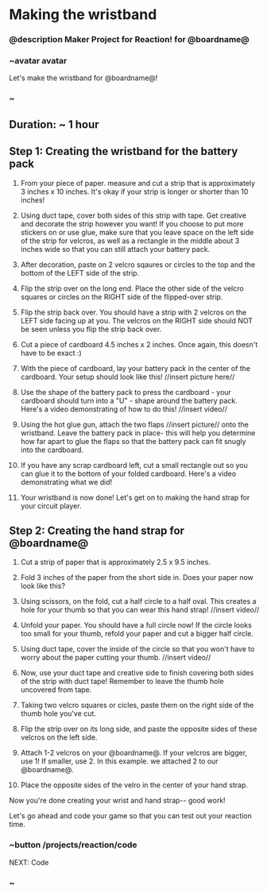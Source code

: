 # Making the wristband
### @description Maker Project for Reaction! for @boardname@

### ~avatar avatar

Let's make the wristband for @boardname@! 

### ~

## Duration: ~ 1 hour 

## Step 1: Creating the wristband for the battery pack 

1. From your piece of paper. measure and cut a strip that is approximately 3 inches x 10 inches. It's okay if your strip is longer or shorter than 10 inches! 

2. Using duct tape, cover both sides of this strip with tape. Get creative and decorate the strip however you want! If you choose to put more stickers on or use glue, make sure that you leave space on the left side of the strip for velcros, as well as a rectangle in the middle about 3 inches wide so that you can still attach your battery pack. 

3. After decoration, paste on 2 velcro sqaures or circles to the top and the bottom of the LEFT side of the strip. 

4. Flip the strip over on the long end. Place the other side of the velcro squares or circles on the RIGHT side of the flipped-over strip. 

5. Flip the strip back over. You should have a strip with 2 velcros on the LEFT side facing up at you. The velcros on the RIGHT side should NOT be seen unless you flip the strip back over. 

6. Cut a piece of cardboard 4.5 inches x 2 inches. Once again, this doesn't have to be exact :) 

7. With the piece of cardboard, lay your battery pack in the center of the cardboard. Your setup should look like this! 
    //insert picture here//
8. Use the shape of the battery pack to press the cardboard - your cardboard should turn into a "U" - shape around the battery pack. Here's a video demonstrating of how to do this! 
    //insert video// 
9. Using the hot glue gun, attach the two flaps //insert picture// onto the wristband. Leave the battery pack in place- this will help you determine how far apart to glue the flaps so that the battery pack can fit snugly into the cardboard. 

10. If you have any scrap cardboard left, cut a small rectangle out so you can glue it to the bottom of your folded cardboard. Here's a video demonstrating what we did! 

11. Your wristband is now done! Let's get on to making the hand strap for your circuit player. 

## Step 2: Creating the hand strap for @boardname@ 

1. Cut a strip of paper that is approximately 2.5 x 9.5 inches. 

2. Fold 3 inches of the paper from the short side in. Does your paper now look like this?

3. Using scissors, on the fold, cut a half circle to a half oval. This creates a hole for your thumb so that you can wear this hand strap! 
    //insert video// 
4. Unfold your paper. You should have a full circle now! If the circle looks too small for your thumb, refold your paper and cut a bigger half circle.

5. Using duct tape, cover the inside of the circle so that you won't have to worry about the paper cutting your thumb. 
    //insert video// 
6. Now, use your duct tape and creative side to finish covering both sides of the strip with duct tape! Remember to leave the thumb hole uncovered from tape. 

7. Taking two velcro squares or cicles, paste them on the right side of the thumb hole you've cut. 

8. Flip the strip over on its long side, and paste the opposite sides of these velcros on the left side. 

9. Attach 1-2 velcros on your @boardname@. If your velcros are bigger, use 1! If smaller, use 2. In this example. we attached 2 to our @boardname@. 

10. Place the opposite sides of the velro in the center of your hand strap. 


Now you're done creating your wrist and hand strap-- good work! 

Let's go ahead and code your game so that you can test out your reaction time. 

### ~button /projects/reaction/code

NEXT: Code 

### ~ 